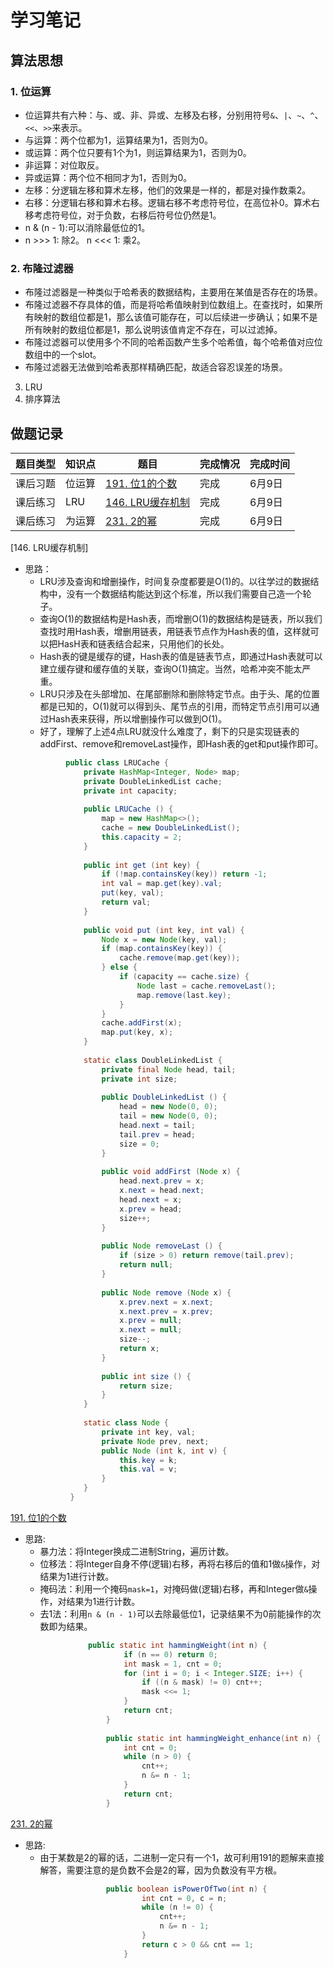 #  学习笔记

## 算法思想

### 1. 位运算
  - 位运算共有六种：与、或、非、异或、左移及右移，分别用符号`&`、`|`、`~`、`^`、`<<`、`>>`来表示。  
  - 与运算：两个位都为1，运算结果为1，否则为0。  
  - 或运算：两个位只要有1个为1，则运算结果为1，否则为0。  
  - 非运算：对位取反。  
  - 异或运算：两个位不相同才为1，否则为0。  
  - 左移：分逻辑左移和算术左移，他们的效果是一样的，都是对操作数乘2。  
  - 右移：分逻辑右移和算术右移。逻辑右移不考虑符号位，在高位补0。算术右移考虑符号位，对于负数，右移后符号位仍然是1。  
  - n & (n - 1):可以消除最低位的1。  
  - n >>> 1: 除2。 n <<< 1: 乘2。  
     
### 2. 布隆过滤器
  - 布隆过滤器是一种类似于哈希表的数据结构，主要用在某值是否存在的场景。  
  - 布隆过滤器不存具体的值，而是将哈希值映射到位数组上。在查找时，如果所有映射的数组位都是1，那么该值可能存在，可以后续进一步确认；如果不是所有映射的数组位都是1，那么说明该值肯定不存在，可以过滤掉。  
  - 布隆过滤器可以使用多个不同的哈希函数产生多个哈希值，每个哈希值对应位数组中的一个slot。  
  - 布隆过滤器无法做到哈希表那样精确匹配，故适合容忍误差的场景。  
3. LRU
4. 排序算法

## 做题记录
|题目类型|知识点|题目   |完成情况|完成时间|
|-------|-----|---|-------|------|
|课后习题|位运算|[191. 位1的个数](https://leetcode-cn.com/problems/number-of-1-bits/)|完成|6月9日|
|课后练习|LRU|[146. LRU缓存机制](https://leetcode-cn.com/problems/lru-cache/#/)|完成|6月9日|
|课后练习|为运算|[231. 2的幂](https://leetcode-cn.com/problems/power-of-two/)|完成|6月9日|


[146. LRU缓存机制]
- 思路：
    - LRU涉及查询和增删操作，时间复杂度都要是O(1)的。以往学过的数据结构中，没有一个数据结构能达到这个标准，所以我们需要自己造一个轮子。  
    - 查询O(1)的数据结构是Hash表，而增删O(1)的数据结构是链表，所以我们查找时用Hash表，增删用链表，用链表节点作为Hash表的值，这样就可以把HasH表和链表结合起来，只用他们的长处。  
    - Hash表的键是缓存的键，Hash表的值是链表节点，即通过Hash表就可以建立缓存键和缓存值的关联，查询O(1)搞定。当然，哈希冲突不能太严重。  
    - LRU只涉及在头部增加、在尾部删除和删除特定节点。由于头、尾的位置都是已知的，O(1)就可以得到头、尾节点的引用，而特定节点引用可以通过Hash表来获得，所以增删操作可以做到O(1)。  
    - 好了，理解了上述4点LRU就没什么难度了，剩下的只是实现链表的addFirst、remove和removeLast操作，即Hash表的get和put操作即可。  
    ```java
             public class LRUCache {
                 private HashMap<Integer, Node> map;
                 private DoubleLinkedList cache;
                 private int capacity;
             
                 public LRUCache () {
                     map = new HashMap<>();
                     cache = new DoubleLinkedList();
                     this.capacity = 2;
                 }
             
                 public int get (int key) {
                     if (!map.containsKey(key)) return -1;
                     int val = map.get(key).val;
                     put(key, val);
                     return val;
                 }
             
                 public void put (int key, int val) {
                     Node x = new Node(key, val);
                     if (map.containsKey(key)) {
                         cache.remove(map.get(key));
                     } else {
                         if (capacity == cache.size) {
                             Node last = cache.removeLast();
                             map.remove(last.key);
                         }
                     }
                     cache.addFirst(x);
                     map.put(key, x);
                 }
             
                 static class DoubleLinkedList {
                     private final Node head, tail;
                     private int size;
             
                     public DoubleLinkedList () {
                         head = new Node(0, 0);
                         tail = new Node(0, 0);
                         head.next = tail;
                         tail.prev = head;
                         size = 0;
                     }
             
                     public void addFirst (Node x) {
                         head.next.prev = x;
                         x.next = head.next;
                         head.next = x;
                         x.prev = head;
                         size++;
                     }
             
                     public Node removeLast () {
                         if (size > 0) return remove(tail.prev);
                         return null;
                     }
             
                     public Node remove (Node x) {
                         x.prev.next = x.next;
                         x.next.prev = x.prev;
                         x.prev = null;
                         x.next = null;
                         size--;
                         return x;
                     }
             
                     public int size () {
                         return size;
                     }
                 }
             
                 static class Node {
                     private int key, val;
                     private Node prev, next;
                     public Node (int k, int v) {
                         this.key = k;
                         this.val = v;
                     }
                 } 
              }
    ```
  
[191. 位1的个数](https://leetcode-cn.com/problems/number-of-1-bits/)
- 思路:
    - 暴力法：将Integer换成二进制String，遍历计数。  
    - 位移法：将Integer自身不停(逻辑)右移，再将右移后的值和1做`&`操作，对结果为1进行计数。  
    - 掩码法：利用一个掩码`mask=1`，对掩码做(逻辑)右移，再和Integer做`&`操作，对结果为1进行计数。  
    - 去1法：利用`n & (n - 1)`可以去除最低位1，记录结果不为0前能操作的次数即为结果。  
    ```java
                  public static int hammingWeight(int n) {
                          if (n == 0) return 0;
                          int mask = 1, cnt = 0;
                          for (int i = 0; i < Integer.SIZE; i++) {
                              if ((n & mask) != 0) cnt++;
                              mask <<= 1;
                          }
                          return cnt;
                      }
                  
                      public static int hammingWeight_enhance(int n) {
                          int cnt = 0;
                          while (n > 0) {
                              cnt++;
                              n &= n - 1;
                          }
                          return cnt;
                      }
    ```
  
[231. 2的幂](https://leetcode-cn.com/problems/power-of-two/)
- 思路:
    - 由于某数是2的幂的话，二进制一定只有一个1，故可利用191的题解来直接解答，需要注意的是负数不会是2的幂，因为负数没有平方根。  
    ```java
                      public boolean isPowerOfTwo(int n) {
                              int cnt = 0, c = n;
                              while (n != 0) {
                                  cnt++;
                                  n &= n - 1;
                              }
                              return c > 0 && cnt == 1;
                          }
    ```
